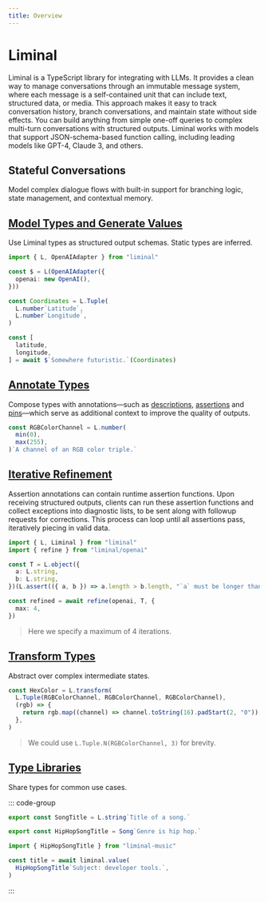 ```yaml
---
title: Overview
---
```


# Liminal <Badge type="warning" text="beta" />

Liminal is a TypeScript library for integrating with LLMs. It provides a clean way to manage
conversations through an immutable message system, where each message is a self-contained unit that
can include text, structured data, or media. This approach makes it easy to track conversation
history, branch conversations, and maintain state without side effects. You can build anything from
simple one-off queries to complex multi-turn conversations with structured outputs. Liminal works
with models that support JSON-schema-based function calling, including leading models like GPT-4,
Claude 3, and others.

## Stateful Conversations

Model complex dialogue flows with built-in support for branching logic, state management, and
contextual memory.

## [Model Types and Generate Values](./types/index.md)

Use Liminal types as structured output schemas. Static types are inferred.

```ts
import { L, OpenAIAdapter } from "liminal"

const $ = L(OpenAIAdapter({
  openai: new OpenAI(),
}))

const Coordinates = L.Tuple(
  L.number`Latitude`,
  L.number`Longitude`,
)

const [
  latitude,
  longitude,
] = await $`Somewhere futuristic.`(Coordinates)
```

## [Annotate Types](./annotations/index.md)

Compose types with annotations––such as [descriptions](./annotations/descriptions.md),
[assertions](./annotations/assertions.md) and [pins](./annotations/pins.md)––which serve as
additional context to improve the quality of outputs.

```ts
const RGBColorChannel = L.number(
  min(0),
  max(255),
)`A channel of an RGB color triple.`
```

## [Iterative Refinement](./concepts/iterative-refinement.md)

Assertion annotations can contain runtime assertion functions. Upon receiving structured outputs,
clients can run these assertion functions and collect exceptions into diagnostic lists, to be sent
along with followup requests for corrections. This process can loop until all assertions pass,
iteratively piecing in valid data.

```ts
import { L, Liminal } from "liminal"
import { refine } from "liminal/openai"

const T = L.object({
  a: L.string,
  b: L.string,
})(L.assert(({ a, b }) => a.length > b.length, "`a` must be longer than `b`."))

const refined = await refine(openai, T, {
  max: 4,
})
```

> Here we specify a maximum of 4 iterations.

## [Transform Types](./types/transform.md)

Abstract over complex intermediate states.

```ts
const HexColor = L.transform(
  L.Tuple(RGBColorChannel, RGBColorChannel, RGBColorChannel),
  (rgb) => {
    return rgb.map((channel) => channel.toString(16).padStart(2, "0")).join("")
  },
)
```

> We could use `L.Tuple.N(RGBColorChannel, 3)` for brevity.

## [Type Libraries](./libraries/index)

Share types for common use cases.

::: code-group

```ts [liminal-music]
export const SongTitle = L.string`Title of a song.`

export const HipHopSongTitle = Song`Genre is hip hop.`
```

```ts [main.ts]
import { HipHopSongTitle } from "liminal-music"

const title = await liminal.value(
  HipHopSongTitle`Subject: developer tools.`,
)
```

:::
